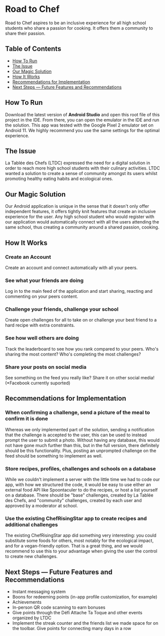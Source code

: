 # Road to Chef

Road to Chef aspires to be an inclusive experience for all high school students who share a passion for cooking. It offers them a community to share their passion.

## Table of Contents
* [How To Run](#how-to-run)
* [The Issue](#the-issue)
* [Our Magic Solution](#our-magic-solution)
* [How It Works](#how-it-works)
* [Recommendations for Implementation](#recommendations-for-implementation)
* [Next Steps — Future Features and Recommendations](#next-steps--future-features-and-recommendations)

## How To Run
Download the latest version of **Android Studio** and open this root file of this project in the IDE. From there, you can open the emulator in the IDE and run the solution. This app was tested with the Google Pixel 2 emulator set on Android 11. We highly recommend you use the same settings for the optimal experience.

## The Issue

La Tablée des Chefs (LTDC) expressed the need for a digital solution in order to reach more high school students with their culinary activities. LTDC wanted a solution to create a sense of community amongst its users whilst promoting healthy eating habits and ecological ones.

## Our Magic Solution

Our Android application is unique in the sense that it doesn't only offer independent features, it offers tightly knit features that create an inclusive experience for the user. Any high school student who would register with our application would automatically connect with all the users attending the same school, thus creating a community around a shared passion, cooking.

## How It Works

### Create an Account

Create an account and connect automatically with all your peers.

### See what your friends are doing

Log in to the main feed of the application and start sharing, reacting and commenting on your peers content.

### Challenge your friends, challenge your school

Create open challenges for all to take on or challenge your best friend to a hard recipe with extra constraints.

### See how well others are doing

Track the leaderboard to see how you rank compared to your peers. Who's sharing the most content? Who's completing the most challenges?

### Share your posts on social media

See something on the feed you really like? Share it on other social media! (*Facebook currently suported)

## Recommendations for Implementation

### When confirming a challenge, send a picture of the meal to confirm it is done

Whereas we only implemented part of the solution, sending a notification that the challenge is accepted to the user, this can be used to instead prompt the user to submit a photo. Without having any database, this would not have gone much further than this, but in the full version, there definitely should be this functionality. Plus, posting an unprompted challenge on the feed should be something to implement as well.

### Store recipes, profiles, challenges and schools on a database

While we couldn't implement a server with the little time we had to code our app, with how we structured the code, it would be easy to use either an external food API like Spoontaculer to do the recipes, or host a list yourself on a database. There should be "base" challenges, created by La Tablée des Chefs, and "community" challenges, created by each user and approved by a moderator at school.

### Use the existing ChefRisingStar app to create recipes and additional challenges

The existing ChefRisingStar app did something very interesting: you could substitute some foods for others, most notably for the ecological impact, and for a vegan-friendly option. That is a great thing, and we would recommend to use this to your advantage when giving the user the control to create new challenges.

## Next Steps — Future Features and Recommendations

* Instant messaging system
* Boons for redeeming points (in-app profile customization, for example)
* Achievements
* In-person QR code scanning to earn bonuses
* Give points through the Défi Attache Ta Toque and other events organized by LTDC
* Implement the streak counter and the friends list we made space for on the toolbar. Give points for connecting many days in a row

